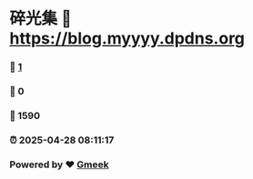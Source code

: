 # 碎光集 :link: https://blog.myyyy.dpdns.org 
### :page_facing_up: [1](https://blog.myyyy.dpdns.org/tag.html) 
### :speech_balloon: 0 
### :hibiscus: 1590 
### :alarm_clock: 2025-04-28 08:11:17 
### Powered by :heart: [Gmeek](https://github.com/Meekdai/Gmeek)
